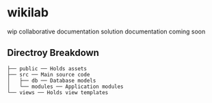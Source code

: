 # wikilab
wip collaborative documentation solution
documentation coming soon
## Directroy Breakdown
```
├── public ── Holds assets
├── src ── Main source code
│   ├── db ── Database models
│   └── modules ── Application modules
└── views ── Holds view templates
```